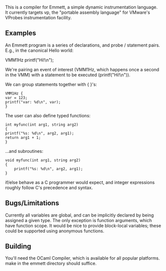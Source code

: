 This is a compiler for Emmett, a simple dynamic instrumentation
language. It currently targets vp, the "portable assembly language"
for VMware's VProbes instrumentation facility.

Examples
--------

An Emmett program is a series of declarations, and probe / statement pairs.
E.g., in the canonical Hello world:

   VMM1Hz printf("Hi!\n");

We're pairing an event of interest (VMM1Hz, which happens once a second
in the VMM) with a statement to be executed (printf("Hi!\n")).

We can group statements together with { }'s:

    VMM1Hz {
	var = 123;
	printf("var: %d\n", var);
    }

The user can also define typed functions:

    int myfunc(int arg1, string arg2)
    {
	printf("%s: %d\n", arg2, arg1);
	return arg1 + 1;
    }

...and subroutines:

    void myfunc(int arg1, string arg2)
    {
	    printf("%s: %d\n", arg2, arg1);
    }

if/else behave as a C programmer would expect, and integer expressions
roughly follow C's precedence and syntax.

Bugs/Limitations
----------------

Currently all variables are global, and can be implicitly declared by
being assigned a given type. The only exception is function arguments,
which have function scope. It would be nice to provide block-local
variables; these could be supported using anonymous functions.

Building
--------

You'll need the OCaml Compiler, which is available for all popular
platforms.  make in the emmett directory should suffice.
